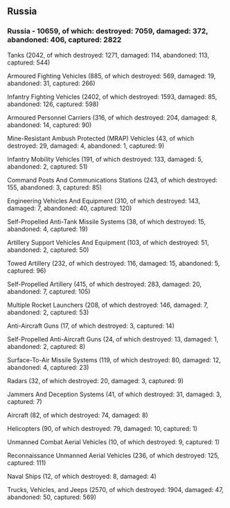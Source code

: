 
 
 ## Russia
 
 ### Russia - 10659, of which: destroyed: 7059, damaged: 372, abandoned: 406, captured: 2822

 

 

 Tanks (2042, of which destroyed: 1271, damaged: 114, abandoned: 113, captured: 544)

 Armoured Fighting Vehicles (885, of which destroyed: 569, damaged: 19, abandoned: 31, captured: 266)

 Infantry Fighting Vehicles (2402, of which destroyed: 1593, damaged: 85, abandoned: 126, captured: 598)

 Armoured Personnel Carriers (316, of which destroyed: 204, damaged: 8, abandoned: 14, captured: 90)

 Mine-Resistant Ambush Protected (MRAP) Vehicles (43, of which destroyed: 29, damaged: 4, abandoned: 1, captured: 9)

 Infantry Mobility Vehicles (191, of which destroyed: 133, damaged: 5, abandoned: 2, captured: 51)

 Command Posts And Communications Stations (243, of which destroyed: 155, abandoned: 3, captured: 85)

 Engineering Vehicles And Equipment (310, of which destroyed: 143, damaged: 7, abandoned: 40, captured: 120)

 Self-Propelled Anti-Tank Missile Systems (38, of which destroyed: 15, abandoned: 4, captured: 19)

 Artillery Support Vehicles And Equipment (103, of which destroyed: 51, abandoned: 2, captured: 50)

 Towed Artillery (232, of which destroyed: 116, damaged: 15, abandoned: 5, captured: 96)

 Self-Propelled Artillery (415, of which destroyed: 283, damaged: 20, abandoned: 7, captured: 105)

 Multiple Rocket Launchers (208, of which destroyed: 146, damaged: 7, abandoned: 2, captured: 53)

 Anti-Aircraft Guns (17, of which destroyed: 3, captured: 14)

 Self-Propelled Anti-Aircraft Guns (24, of which destroyed: 13, damaged: 1, abandoned: 2, captured: 8)

 Surface-To-Air Missile Systems (119, of which destroyed: 80, damaged: 12, abandoned: 4, captured: 23)

 Radars (32, of which destroyed: 20, damaged: 3, captured: 9)

 Jammers And Deception Systems (41, of which destroyed: 31, damaged: 3, captured: 7)

 Aircraft (82, of which destroyed: 74, damaged: 8)

 Helicopters (90, of which destroyed: 79, damaged: 10, captured: 1)

 Unmanned Combat Aerial Vehicles (10, of which destroyed: 9, captured: 1)

 Reconnaissance Unmanned Aerial Vehicles (236, of which destroyed: 125, captured: 111)

 Naval Ships (12, of which destroyed: 8, damaged: 4)

 Trucks, Vehicles, and Jeeps (2570, of which destroyed: 1904, damaged: 47, abandoned: 50, captured: 569)

